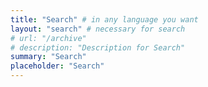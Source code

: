 ```yaml
---
title: "Search" # in any language you want
layout: "search" # necessary for search
# url: "/archive"
# description: "Description for Search"
summary: "Search"
placeholder: "Search"
---
```

